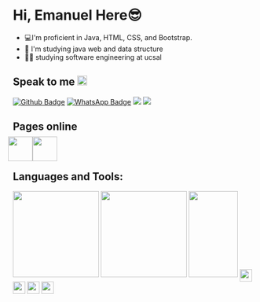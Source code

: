 # Hi, Emanuel Here😎
- 💻I'm proficient in Java, HTML, CSS, and Bootstrap.
- 🌱 I'm studying java web and data structure
- 👨‍🎓 studying software engineering at ucsal
  
## Speak to me  <img height="20px" src="https://user-images.githubusercontent.com/101946589/234991163-713ba524-6f96-4e95-ae13-d0080ccf52a1.png">

[![Github Badge](https://img.shields.io/badge/GitHub-100000?style=for-the-badge&logo=github&logoColor=white=LINK_GIT)](https://github.com/mano3queijos)
[![WhatsApp Badge](https://img.shields.io/badge/WhatsApp-25D366?style=for-the-badge&logo=whatsapp&logoColor=white&link=LINK_GIT)](https://wa.me/5571983838579)
<a text-decoration="none" href="mailto:emanuel.almeida@ucsal.edu.br"><img src="https://camo.githubusercontent.com/927d6b3961fa048ff7303daf291cb5869dfa25018997cf8c1373c2f6a85b1458/68747470733a2f2f696d672e736869656c64732e696f2f62616467652f2d476d61696c2d2532333333333f7374796c653d666f722d7468652d6261646765266c6f676f3d676d61696c266c6f676f436f6c6f723d7768697465" data-canonical-src="https://img.shields.io/badge/-Gmail-%23333?style=for-the-badge&amp;logo=gmail&amp;logoColor=white" style="max-width: 100%;"></a>
<a href="https://youtube.com/@emanuelalmeida7723">
<img src="https://camo.githubusercontent.com/d79c5549652f9c7690992eb49571d216a70a480681561cbd93bfbfc77c491e54/68747470733a2f2f696d672e736869656c64732e696f2f62616467652f596f75547562652d4646303030303f7374796c653d666f722d7468652d6261646765266c6f676f3d796f7574756265266c6f676f436f6c6f723d7768697465" data-canonical-src="https://img.shields.io/badge/YouTube-FF0000?style=for-the-badge&amp;logo=youtube&amp;logoColor=white" style="max-width: 100%;"></a> 
   ## Pages online

<div style="display: flex; flex-wrap: wrap; margin: -10px;">
  <a text-decoration="none" href="https://mano3queijos.github.io/heart/heart.html">
    <img height="50px" src="https://user-images.githubusercontent.com/101946589/235334767-6ee68318-2daf-483a-8f83-c22e23cd7454.png">
  </a>
  <a text-decoration="none" href="https://mano3queijos.github.io/heart/heart.html">
    <img height="50px" src="https://em-content.zobj.net/source/microsoft-teams/337/smiling-face-with-sunglasses_1f60e.png">
  </a>
</div>


   ## Languages and Tools:
   <div>
  
  <a>
    <img height="175em" src="https://github-readme-stats.vercel.app/api?username=mano3queijos&show_icons=true&theme=radical">

  <a>
    <img height="175em" src="https://github-readme-stats.vercel.app/api/top-langs/?username=mano3queijos&langs_count=8&theme=radical">
    
 <a>
    <img height="175em" width="100em" src="https://media.tenor.com/8wBCqZH60U8AAAAC/computer-cat.gif">
    

  <a>
    <img align="center" height="25m" src="https://img.shields.io/badge/HTML5-E34F26?style=for-the-badge&logo=html5&logoColor=white">
    <img align="center" height="25m" src="https://img.shields.io/badge/CSS3-1572B6?style=for-the-badge&logo=css3&logoColor=white">
         <img align="center" height="25m" src="https://img.shields.io/badge/Bootstrap-563D7C?style=for-the-badge&logo=bootstrap&logoColor=white">
         <img align="center" height="25m" src="https://img.shields.io/badge/Java-ED8B00?style=for-the-badge&logo=openjdk&logoColor=white">


                                          


  <div/>

    
  


    
<!--
**mno3queijos/mano3queijos** is a ✨ _special_ ✨ repository because its `README.md` (this file) appears on your GitHub profile.

Here are some ideas to get you started:

- 🔭 I’m currently working on ...
- 🌱 I’m currently learning ...
- 👯 I’m looking to collaborate on ...
- 🤔 I’m looking for help with ...
- 💬 Ask me about ...
- 📫 How to reach me: ...
- 😄 Pronouns: ...
- ⚡ Fun fact: ...
-->
